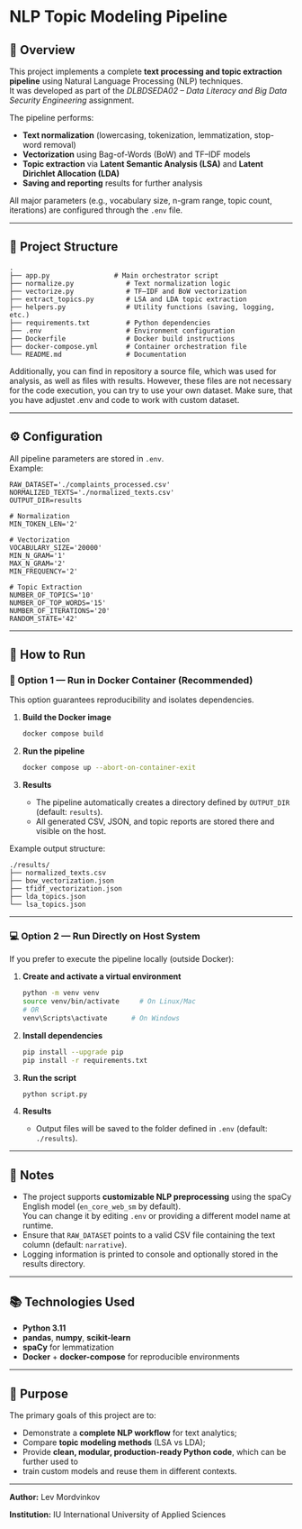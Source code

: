 # NLP Topic Modeling Pipeline

## 🧭 Overview

This project implements a complete **text processing and topic extraction pipeline** using Natural Language Processing (NLP) techniques.  
It was developed as part of the *DLBDSEDA02 – Data Literacy and Big Data Security Engineering* assignment.

The pipeline performs:
- **Text normalization** (lowercasing, tokenization, lemmatization, stop-word removal)
- **Vectorization** using Bag-of-Words (BoW) and TF–IDF models
- **Topic extraction** via **Latent Semantic Analysis (LSA)** and **Latent Dirichlet Allocation (LDA)**
- **Saving and reporting** results for further analysis

All major parameters (e.g., vocabulary size, n-gram range, topic count, iterations) are configured through the `.env` file.

---

## 🧩 Project Structure

```
.
├── app.py                # Main orchestrator script
├── normalize.py             # Text normalization logic
├── vectorize.py             # TF–IDF and BoW vectorization
├── extract_topics.py        # LSA and LDA topic extraction
├── helpers.py               # Utility functions (saving, logging, etc.)
├── requirements.txt         # Python dependencies
├── .env                     # Environment configuration
├── Dockerfile               # Docker build instructions
├── docker-compose.yml       # Container orchestration file
└── README.md                # Documentation
```

Additionally, you can find in repository a source file, which was used for analysis, 
as well as files with results. However, these files are not necessary for the code execution,
you can try to use your own dataset. Make sure, that you have adjustet .env and code to work with custom dataset.

---

## ⚙️ Configuration

All pipeline parameters are stored in `.env`.  
Example:

```env
RAW_DATASET='./complaints_processed.csv'
NORMALIZED_TEXTS='./normalized_texts.csv'
OUTPUT_DIR=results

# Normalization
MIN_TOKEN_LEN='2'

# Vectorization
VOCABULARY_SIZE='20000'
MIN_N_GRAM='1'
MAX_N_GRAM='2'
MIN_FREQUENCY='2'

# Topic Extraction
NUMBER_OF_TOPICS='10'
NUMBER_OF_TOP_WORDS='15'
NUMBER_OF_ITERATIONS='20'
RANDOM_STATE='42'
```

---

## 🚀 How to Run

### 🐳 Option 1 — Run in Docker Container (Recommended)

This option guarantees reproducibility and isolates dependencies.

1. **Build the Docker image**
   ```bash
   docker compose build
   ```

2. **Run the pipeline**
   ```bash
   docker compose up --abort-on-container-exit
   ```

3. **Results**
   - The pipeline automatically creates a directory defined by `OUTPUT_DIR` (default: `results`).
   - All generated CSV, JSON, and topic reports are stored there and visible on the host.

Example output structure:
```
./results/
├── normalized_texts.csv
├── bow_vectorization.json
├── tfidf_vectorization.json
├── lda_topics.json
└── lsa_topics.json
```

---

### 💻 Option 2 — Run Directly on Host System

If you prefer to execute the pipeline locally (outside Docker):

1. **Create and activate a virtual environment**
   ```bash
   python -m venv venv
   source venv/bin/activate     # On Linux/Mac
   # OR
   venv\Scripts\activate      # On Windows
   ```

2. **Install dependencies**
   ```bash
   pip install --upgrade pip
   pip install -r requirements.txt
   ```

3. **Run the script**
   ```bash
   python script.py
   ```

4. **Results**
   - Output files will be saved to the folder defined in `.env` (default: `./results`).

---

## 🧠 Notes

- The project supports **customizable NLP preprocessing** using the spaCy English model (`en_core_web_sm` by default).  
  You can change it by editing `.env` or providing a different model name at runtime.
- Ensure that `RAW_DATASET` points to a valid CSV file containing the text column (default: `narrative`).
- Logging information is printed to console and optionally stored in the results directory.

---

## 📚 Technologies Used

- **Python 3.11**
- **pandas**, **numpy**, **scikit-learn**
- **spaCy** for lemmatization
- **Docker** + **docker-compose** for reproducible environments

---

## 🏁 Purpose

The primary goals of this project are to:
- Demonstrate a **complete NLP workflow** for text analytics;
- Compare **topic modeling methods** (LSA vs LDA);
- Provide **clean, modular, production-ready Python code**, which can be further used to 
- train custom models and reuse them in different contexts.

---

**Author:** Lev Mordvinkov

**Institution:** IU International University of Applied Sciences
